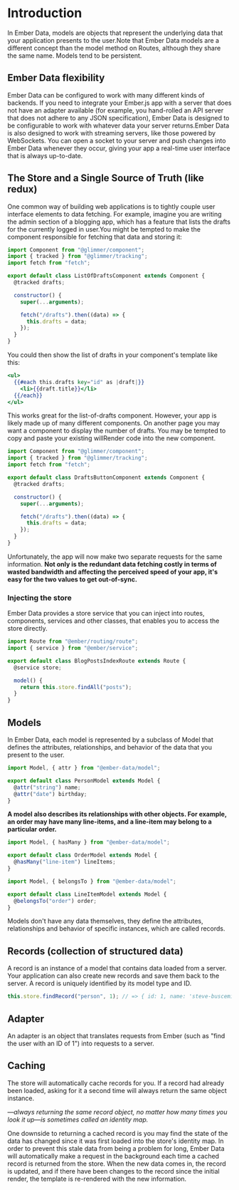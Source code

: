 # Introduction

In Ember Data, models are objects that represent the underlying data that your application presents to the user.Note that Ember Data models are a different concept than the model method on Routes, although they share the same name. Models tend to be persistent.

## Ember Data flexibility

Ember Data can be configured to work with many different kinds of backends. If you need to integrate your Ember.js app with a server that does not have an adapter available (for example, you hand-rolled an API server that does not adhere to any JSON specification), Ember Data is designed to be configurable to work with whatever data your server returns.Ember Data is also designed to work with streaming servers, like those powered by WebSockets. You can open a socket to your server and push changes into Ember Data whenever they occur, giving your app a real-time user interface that is always up-to-date.

## The Store and a Single Source of Truth (like redux)

One common way of building web applications is to tightly couple user interface elements to data fetching. For example, imagine you are writing the admin section of a blogging app, which has a feature that lists the drafts for the currently logged in user.You might be tempted to make the component responsible for fetching that data and storing it:

```javascript
import Component from "@glimmer/component";
import { tracked } from "@glimmer/tracking";
import fetch from "fetch";

export default class ListOfDraftsComponent extends Component {
  @tracked drafts;

  constructor() {
    super(...arguments);

    fetch("/drafts").then((data) => {
      this.drafts = data;
    });
  }
}
```

You could then show the list of drafts in your component's template like this:

```hbs
<ul>
  {{#each this.drafts key="id" as |draft|}}
    <li>{{draft.title}}</li>
  {{/each}}
</ul>
```

This works great for the list-of-drafts component. However, your app is likely made up of many different components. On another page you may want a component to display the number of drafts. You may be tempted to copy and paste your existing willRender code into the new component.

```js
import Component from "@glimmer/component";
import { tracked } from "@glimmer/tracking";
import fetch from "fetch";

export default class DraftsButtonComponent extends Component {
  @tracked drafts;

  constructor() {
    super(...arguments);

    fetch("/drafts").then((data) => {
      this.drafts = data;
    });
  }
}
```

Unfortunately, the app will now make two separate requests for the same information. **Not only is the redundant data fetching costly in terms of wasted bandwidth and affecting the perceived speed of your app, it's easy for the two values to get out-of-sync.**

### Injecting the store

Ember Data provides a store service that you can inject into routes, components, services and other classes, that enables you to access the store directly.

```js
import Route from "@ember/routing/route";
import { service } from "@ember/service";

export default class BlogPostsIndexRoute extends Route {
  @service store;

  model() {
    return this.store.findAll("posts");
  }
}
```

## Models

In Ember Data, each model is represented by a subclass of Model that defines the attributes, relationships, and behavior of the data that you present to the user.

```js
import Model, { attr } from "@ember-data/model";

export default class PersonModel extends Model {
  @attr("string") name;
  @attr("date") birthday;
}
```

**A model also describes its relationships with other objects. For example, an order may have many line-items, and a line-item may belong to a particular order.**

```js
import Model, { hasMany } from "@ember-data/model";

export default class OrderModel extends Model {
  @hasMany("line-item") lineItems;
}
```

```js
import Model, { belongsTo } from "@ember-data/model";

export default class LineItemModel extends Model {
  @belongsTo("order") order;
}
```

Models don't have any data themselves, they define the attributes, relationships and behavior of specific instances, which are called records.

## Records (collection of structured data)

A record is an instance of a model that contains data loaded from a server. Your application can also create new records and save them back to the server. A record is uniquely identified by its model type and ID.

```js
this.store.findRecord("person", 1); // => { id: 1, name: 'steve-buscemi' }
```

## Adapter

An adapter is an object that translates requests from Ember (such as "find the user with an ID of 1") into requests to a server.

## Caching

The store will automatically cache records for you. If a record had already been loaded, asking for it a second time will always return the same object instance.

*—always returning the same record object, no matter how many times you look it up—is sometimes called an identity map.*

One downside to returning a cached record is you may find the state of the data has changed since it was first loaded into the store's identity map. In order to prevent this stale data from being a problem for long, Ember Data will automatically make a request in the background each time a cached record is returned from the store. When the new data comes in, the record is updated, and if there have been changes to the record since the initial render, the template is re-rendered with the new information.
